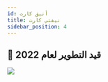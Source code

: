 ```yaml
---
id: أنيق كارت
title: نيفتي كارت
sidebar_position: 4
---
```


## 🚧 قيد التطوير لعام 2022

![](/img/niftykart_v01.png)
